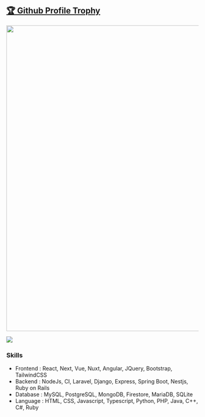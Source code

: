 <a href="https://github.com/CleverDeveloper0929/github-profile-trophy"><h2>🏆 Github Profile Trophy</h2></a>
<a href="https://github.com/CleverDeveloper0929/github-profile-trophy">
  <img width=800 src="https://github-profile-trophy.vercel.app/?username=CleverDeveloper0929&column=8&no-frame=true"/>
</a>

<picture>
<source 
  srcset="https://github-readme-stats.vercel.app/api?username=CleverDeveloper0929&show_icons=true&theme=dark"
  media="(prefers-color-scheme: dark)"
/>
<img src="https://github-readme-stats.vercel.app/api?username=CleverDeveloper0929&show_icons=true" />
</picture>

###  Skills

-  Frontend : React, Next, Vue, Nuxt, Angular, JQuery, Bootstrap, TailwindCSS
-  Backend :  NodeJs, CI, Laravel, Django, Express, Spring Boot, Nestjs, Ruby on Rails
-  Database : MySQL, PostgreSQL, MongoDB, Firestore, MariaDB, SQLite
-  Language : HTML, CSS, Javascript, Typescript, Python, PHP, Java, C++, C#, Ruby
